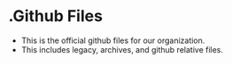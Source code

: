 # .Github Files
- This is the official github files for our organization.
- This includes legacy, archives, and github relative files.
